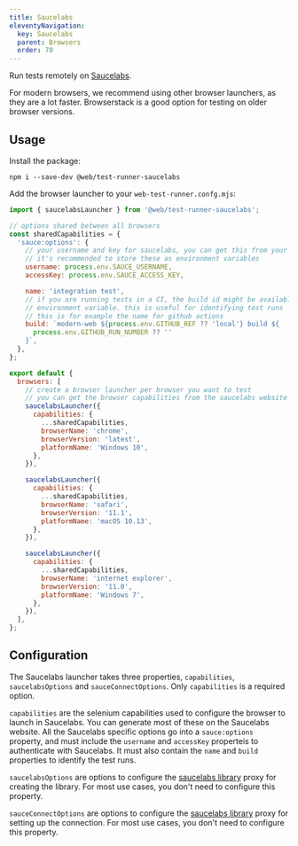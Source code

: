 ```yaml
---
title: Saucelabs
eleventyNavigation:
  key: Saucelabs
  parent: Browsers
  order: 70
---
```


Run tests remotely on [Saucelabs](https://saucelabs.com/).

For modern browsers, we recommend using other browser launchers, as they are a lot faster. Browserstack is a good option for testing on older browser versions.

## Usage

Install the package:

```
npm i --save-dev @web/test-runner-saucelabs
```

Add the browser launcher to your `web-test-runner.confg.mjs`:

```js
import { saucelabsLauncher } from '@web/test-runner-saucelabs';

// options shared between all browsers
const sharedCapabilities = {
  'sauce:options': {
    // your username and key for saucelabs, you can get this from your saucelabs account
    // it's recommended to store these as environment variables
    username: process.env.SAUCE_USERNAME,
    accessKey: process.env.SAUCE_ACCESS_KEY,

    name: 'integration test',
    // if you are running tests in a CI, the build id might be available as an
    // environment variable. this is useful for identifying test runs
    // this is for example the name for github actions
    build: `modern-web ${process.env.GITHUB_REF ?? 'local'} build ${
      process.env.GITHUB_RUN_NUMBER ?? ''
    }`,
  },
};

export default {
  browsers: [
    // create a browser launcher per browser you want to test
    // you can get the browser capabilities from the saucelabs website
    saucelabsLauncher({
      capabilities: {
        ...sharedCapabilities,
        browserName: 'chrome',
        browserVersion: 'latest',
        platformName: 'Windows 10',
      },
    }),

    saucelabsLauncher({
      capabilities: {
        ...sharedCapabilities,
        browserName: 'safari',
        browserVersion: '11.1',
        platformName: 'macOS 10.13',
      },
    }),

    saucelabsLauncher({
      capabilities: {
        ...sharedCapabilities,
        browserName: 'internet explorer',
        browserVersion: '11.0',
        platformName: 'Windows 7',
      },
    }),
  ],
};
```

## Configuration

The Saucelabs launcher takes three properties, `capabilities`, `saucelabsOptions` and `sauceConnectOptions`. Only `capabilities` is a required option.

`capabilities` are the selenium capabilities used to configure the browser to launch in Saucelabs. You can generate most of these on the Saucelabs website. All the Saucelabs specific options go into a `sauce:options` property, and must include the `username` and `accessKey` properteis to authenticate with Saucelabs. It must also contain the `name` and `build` properties to identify the test runs.

`saucelabsOptions` are options to configure the [saucelabs library](https://www.npmjs.com/package/saucelabs) proxy for creating the library. For most use cases, you don't need to configure this property.

`sauceConnectOptions` are options to configure the [saucelabs library](https://www.npmjs.com/package/saucelabs) proxy for setting up the connection. For most use cases, you don't need to configure this property.
